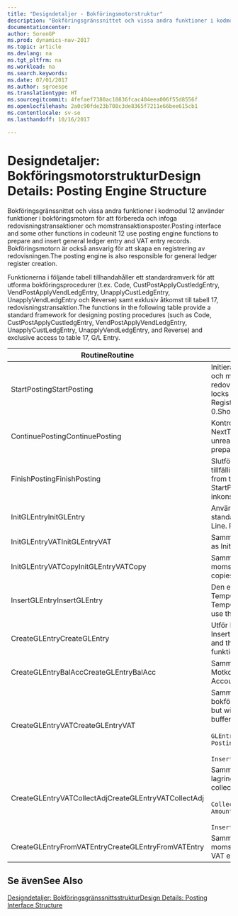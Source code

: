 ```yaml
---
title: "Designdetaljer - Bokföringsmotorstruktur"
description: "Bokföringsgränssnittet och vissa andra funktioner i kodmodul 12 använder funktioner i bokföringsmotorn för att förbereda och infoga redovisningstransaktioner och momstransaktionsposter. Bokföringsmotorn är också ansvarig för att skapa en registrering av redovisningen."
documentationcenter: 
author: SorenGP
ms.prod: dynamics-nav-2017
ms.topic: article
ms.devlang: na
ms.tgt_pltfrm: na
ms.workload: na
ms.search.keywords: 
ms.date: 07/01/2017
ms.author: sgroespe
ms.translationtype: HT
ms.sourcegitcommit: 4fefaef7380ac10836fcac404eea006f55d8556f
ms.openlocfilehash: 2a0c90fde23b708c3de8365f7211e66bee615cb1
ms.contentlocale: sv-se
ms.lasthandoff: 10/16/2017

---
```

# <a name="design-details-posting-engine-structure"></a><span data-ttu-id="f44ae-104">Designdetaljer: Bokföringsmotorstruktur</span><span class="sxs-lookup"><span data-stu-id="f44ae-104">Design Details: Posting Engine Structure</span></span>
<span data-ttu-id="f44ae-105">Bokföringsgränssnittet och vissa andra funktioner i kodmodul 12 använder funktioner i bokföringsmotorn för att förbereda och infoga redovisningstransaktioner och momstransaktionsposter.</span><span class="sxs-lookup"><span data-stu-id="f44ae-105">Posting interface and some other functions in codeunit 12 use posting engine functions to prepare and insert general ledger entry and VAT entry records.</span></span> <span data-ttu-id="f44ae-106">Bokföringsmotorn är också ansvarig för att skapa en registrering av redovisningen.</span><span class="sxs-lookup"><span data-stu-id="f44ae-106">The posting engine is also responsible for general ledger register creation.</span></span>  
  
 <span data-ttu-id="f44ae-107">Funktionerna i följande tabell tillhandahåller ett standardramverk för att utforma bokföringsprocedurer (t.ex. Code, CustPostApplyCustledgEntry, VendPostApplyVendLedgEntry, UnapplyCustLedgEntry, UnapplyVendLedgEntry och Reverse) samt exklusiv åtkomst till tabell 17, redovisningstransaktion.</span><span class="sxs-lookup"><span data-stu-id="f44ae-107">The functions in the following table provide a standard framework for designing posting procedures (such as Code, CustPostApplyCustledgEntry, VendPostApplyVendLedgEntry, UnapplyCustLedgEntry, UnapplyVendLedgEntry, and Reverse) and exclusive access to table 17, G/L Entry.</span></span>  
  
|<span data-ttu-id="f44ae-108">Routine</span><span class="sxs-lookup"><span data-stu-id="f44ae-108">Routine</span></span>|<span data-ttu-id="f44ae-109">Description</span><span class="sxs-lookup"><span data-stu-id="f44ae-109">Description</span></span>|  
|-------------|---------------------------------------|  
|<span data-ttu-id="f44ae-110">StartPosting</span><span class="sxs-lookup"><span data-stu-id="f44ae-110">StartPosting</span></span>|<span data-ttu-id="f44ae-111">Initierar bokföringsbufferten TempGLEntryBuf, låser redovisningstransaktions- och momstransaktionstabellerna och initierar bokföringsperiod, bokförd redovisningsjournal och valutakurser.</span><span class="sxs-lookup"><span data-stu-id="f44ae-111">Initializes posting buffer TempGLEntryBuf, locks G/L Entry and VAT Entry tables, and initializes Accounting Period, G/L Register, and Exchange Rate.</span></span> <span data-ttu-id="f44ae-112">Bör bara anropas en gång, sedan är NextEntryNo 0.</span><span class="sxs-lookup"><span data-stu-id="f44ae-112">Should be called only once, then NextEntryNo is 0.</span></span>|  
|<span data-ttu-id="f44ae-113">ContinuePosting</span><span class="sxs-lookup"><span data-stu-id="f44ae-113">ContinuePosting</span></span>|<span data-ttu-id="f44ae-114">Kontrollerar och bokför orealiserad moms för föregående transaktion, ökar NextTransactionNo och förbereder bokföringen av nästa rad.</span><span class="sxs-lookup"><span data-stu-id="f44ae-114">Checks and posts unrealized VAT for previous transaction increment NextTransactionNo and prepares post of next line.</span></span>|  
|<span data-ttu-id="f44ae-115">FinishPosting</span><span class="sxs-lookup"><span data-stu-id="f44ae-115">FinishPosting</span></span>|<span data-ttu-id="f44ae-116">Slutför bokföringen genom att infoga redovisningstransaktioner från den tillfälliga bufferten i databastabellen.</span><span class="sxs-lookup"><span data-stu-id="f44ae-116">Completes posting by inserting G/L entries from temporary buffer into database table.</span></span> <span data-ttu-id="f44ae-117">Används alltid tillsammans med StartPosting.</span><span class="sxs-lookup"><span data-stu-id="f44ae-117">Always used together with StartPosting.</span></span> <span data-ttu-id="f44ae-118">Söker efter inkonsekvenser.</span><span class="sxs-lookup"><span data-stu-id="f44ae-118">Checks for inconsistencies.</span></span>|  
|<span data-ttu-id="f44ae-119">InitGLEntry</span><span class="sxs-lookup"><span data-stu-id="f44ae-119">InitGLEntry</span></span>|<span data-ttu-id="f44ae-120">Används för att initiera en ny redovisningstransaktion för standardredovisningsjournalrader.</span><span class="sxs-lookup"><span data-stu-id="f44ae-120">Used to initialize new G/L entry for Gen. Jnl Line.</span></span> <span data-ttu-id="f44ae-121">Returnerar GLEntry som parameter.</span><span class="sxs-lookup"><span data-stu-id="f44ae-121">Returns GLEntry as parameter.</span></span>|  
|<span data-ttu-id="f44ae-122">InitGLEntryVAT</span><span class="sxs-lookup"><span data-stu-id="f44ae-122">InitGLEntryVAT</span></span>|<span data-ttu-id="f44ae-123">Samma som InitGLEntry men tilldelar också Motkonto och SummarizeVAT.</span><span class="sxs-lookup"><span data-stu-id="f44ae-123">Same as InitGLEntry, but also assigns Bal. Account No. and SummarizeVAT.</span></span>|  
|<span data-ttu-id="f44ae-124">InitGLEntryVATCopy</span><span class="sxs-lookup"><span data-stu-id="f44ae-124">InitGLEntryVATCopy</span></span>|<span data-ttu-id="f44ae-125">Samma som InitGLEntryVAT men kopierar också bokföringsmalldata från momstransaktionen innan SummarizeVAT.</span><span class="sxs-lookup"><span data-stu-id="f44ae-125">Similar to InitGLEntryVAT, but also copies posting groups data from VAT Entry before SummarizeVAT.</span></span>|  
|<span data-ttu-id="f44ae-126">InsertGLEntry</span><span class="sxs-lookup"><span data-stu-id="f44ae-126">InsertGLEntry</span></span>|<span data-ttu-id="f44ae-127">Den enda funktion som infogar redovisningstransaktionen i den globala TempGLEntryBuf-tabellen.</span><span class="sxs-lookup"><span data-stu-id="f44ae-127">The only function that inserts G/L entry into global TempGLEntryBuf table.</span></span> <span data-ttu-id="f44ae-128">Använd alltid den här funktionen för att infoga.</span><span class="sxs-lookup"><span data-stu-id="f44ae-128">Always use this function for insert.</span></span>|  
|<span data-ttu-id="f44ae-129">CreateGLEntry</span><span class="sxs-lookup"><span data-stu-id="f44ae-129">CreateGLEntry</span></span>|<span data-ttu-id="f44ae-130">Utför InitGLEntry, tilldelar alt. valutabelopp och utför sedan InsertGLEntry.</span><span class="sxs-lookup"><span data-stu-id="f44ae-130">Performs an InitGLEntry, assigns Additional Currency Amount, and then performs InsertGLEntry.</span></span> <span data-ttu-id="f44ae-131">Ersätter flera rader av kod med ett enda funktionsanrop.</span><span class="sxs-lookup"><span data-stu-id="f44ae-131">Replaces several lines of code with a single function call.</span></span>|  
|<span data-ttu-id="f44ae-132">CreateGLEntryBalAcc</span><span class="sxs-lookup"><span data-stu-id="f44ae-132">CreateGLEntryBalAcc</span></span>|<span data-ttu-id="f44ae-133">Samma som CreateGLEntry men tilldelar också Motkontotyp och Motkonto.</span><span class="sxs-lookup"><span data-stu-id="f44ae-133">Same as CreateGLEntry, but also assigns Bal. Account Type and Bal. Account No.</span></span>|  
|<span data-ttu-id="f44ae-134">CreateGLEntryVAT</span><span class="sxs-lookup"><span data-stu-id="f44ae-134">CreateGLEntryVAT</span></span>|<span data-ttu-id="f44ae-135">Samma som CreateGLEntry men med ytterligare bearbetning för bokföringsmallar och lagring i en tillfällig momsbuffert:</span><span class="sxs-lookup"><span data-stu-id="f44ae-135">Same as CreateGLEntry, but with additional processing for posting groups and saving to temporary VAT buffer:</span></span><br /><br /> `GLEntry.CopyPostingGroupsFromDtldCVBuf(DtldCVLedgEntryBuf,GenJnlLine."Gen. Posting Type");`<br /><br /> `InsertVATEntriesFromTemp(DtldCVLedgEntryBuf,GLEntry);`|  
|<span data-ttu-id="f44ae-136">CreateGLEntryVATCollectAdj</span><span class="sxs-lookup"><span data-stu-id="f44ae-136">CreateGLEntryVATCollectAdj</span></span>|<span data-ttu-id="f44ae-137">Samma som CreateGLEntry men med ytterligare insamling av justeringar och lagring i en tillfällig momsbuffert:</span><span class="sxs-lookup"><span data-stu-id="f44ae-137">Same as CreateGLEntry, but with additional collection of adjustments and saving to temporary VAT buffer:</span></span><br /><br /> `CollectAdjustment(AdjAmount,GLEntry.Amount,GLEntry."Additional-Currency Amount",OriginalDateSet);`<br /><br /> `InsertVATEntriesFromTemp(DtldCVLedgEntryBuf,GLEntry);`|  
|<span data-ttu-id="f44ae-138">CreateGLEntryFromVATEntry</span><span class="sxs-lookup"><span data-stu-id="f44ae-138">CreateGLEntryFromVATEntry</span></span>|<span data-ttu-id="f44ae-139">Samma som CreateGLEntry men kopierar även bokföringsmallar från momstransaktion.</span><span class="sxs-lookup"><span data-stu-id="f44ae-139">Same as CreateGLEntry, but also copies posting groups from VAT entry.</span></span>|  
  
## <a name="see-also"></a><span data-ttu-id="f44ae-140">Se även</span><span class="sxs-lookup"><span data-stu-id="f44ae-140">See Also</span></span>  
 [<span data-ttu-id="f44ae-141">Designdetaljer: Bokföringsgränssnittsstruktur</span><span class="sxs-lookup"><span data-stu-id="f44ae-141">Design Details: Posting Interface Structure</span></span>](design-details-posting-interface-structure.md)
